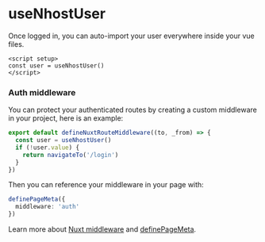# useNhostUser

Once logged in, you can auto-import your user everywhere inside your vue files.

```vue [app.vue]
<script setup>
const user = useNhostUser()
</script>
```

### Auth middleware

You can protect your authenticated routes by creating a custom middleware in your project, here is an example:

```ts [middleware/auth.ts]
export default defineNuxtRouteMiddleware((to, _from) => {
  const user = useNhostUser()
  if (!user.value) {
    return navigateTo('/login')
  }
})
```
Then you can reference your middleware in your page with:

```ts [app.vue]
definePageMeta({
  middleware: 'auth'
})
```
Learn more about [Nuxt middleware](https://v3.nuxtjs.org/guide/directory-structure/middleware/) and [definePageMeta](https://v3.nuxtjs.org/guide/directory-structure/pages/#page-metadata).
